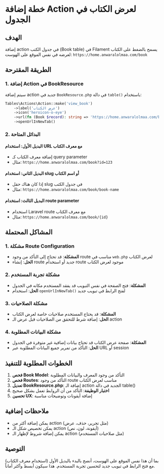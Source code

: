 # خطة إضافة Action لعرض الكتاب في الجدول

## الهدف
إضافة action في جدول الكتب (Book table) في Filament يسمح بالضغط على الكتاب لعرضه في نفس الموقع على الهوست: `https://home.anwaralolmaa.com/book`

## الطريقة المقترحة

### 1. إضافة Action في BookResource
سيتم إضافة action جديد في `BookResource.php` في دالة `table()` باستخدام:

```php
Tables\Actions\Action::make('view_book')
    ->label('عرض الكتاب')
    ->icon('heroicon-o-eye')
    ->url(fn (Book $record): string => 'https://home.anwaralolmaa.com/book?id=' . $record->id)
    ->openUrlInNewTab()
```

### 2. البدائل المتاحة

#### البديل الأول: استخدام URL مع معرف الكتاب
- إضافة معرف الكتاب كـ query parameter
- مثال: `https://home.anwaralolmaa.com/book?id=123`

#### البديل الثاني: استخدام slug أو اسم الكتاب
- إذا كان هناك حقل slug في جدول الكتب
- مثال: `https://home.anwaralolmaa.com/book/book-name`

#### البديل الثالث: استخدام route parameter
- استخدام Laravel route مع معرف الكتاب
- مثال: `https://home.anwaralolmaa.com/book/{id}`

## المشاكل المحتملة

### 1. مشكلة Route Configuration
- **المشكلة**: قد تحتاج إلى التأكد من وجود route مناسب في `web.php` لعرض الكتاب
- **الحل**: إنشاء route جديد أو استخدام route موجود لعرض الكتاب

### 2. مشكلة تجربة المستخدم
- **المشكلة**: فتح الصفحة في نفس التبويب قد يفقد المستخدم مكانه في الجدول
- **الحل**: استخدام `openUrlInNewTab()` لفتح الرابط في تبويب جديد

### 3. مشكلة الصلاحيات
- **المشكلة**: قد يحتاج المستخدم صلاحيات خاصة لعرض الكتاب
- **الحل**: إضافة شرط للتحقق من الصلاحيات قبل عرض الـ action

### 4. مشكلة البيانات المطلوبة
- **المشكلة**: صفحة عرض الكتاب قد تحتاج بيانات إضافية غير متوفرة في الجدول
- **الحل**: التأكد من تمرير جميع البيانات المطلوبة عبر URL أو session

## الخطوات المطلوبة للتنفيذ

1. **فحص Book Model**: التأكد من وجود المعرف والبيانات المطلوبة
2. **فحص Routes**: التأكد من وجود route مناسب لعرض الكتاب
3. **تعديل BookResource.php**: إضافة الـ action الجديد في دالة table()
4. **اختبار الوظيفة**: التأكد من أن الروابط تعمل بشكل صحيح
5. **تحسين UX**: إضافة أيقونات وتوضيحات مناسبة

## ملاحظات إضافية

- يمكن إضافة أكثر من action (مثل تحرير، حذف، عرض)
- يمكن تخصيص شكل الـ action (أيقونة، لون، نص)
- يمكن إضافة شروط لإظهار الـ action (مثل صلاحيات المستخدم)

## التوصية

بما أن هذا نفس الموقع على الهوست، أنصح بالبدء بالبديل الأول (استخدام معرف الكتاب) مع فتح الرابط في تبويب جديد لتحسين تجربة المستخدم. هذا سيكون أبسط وأكثر أماناً.